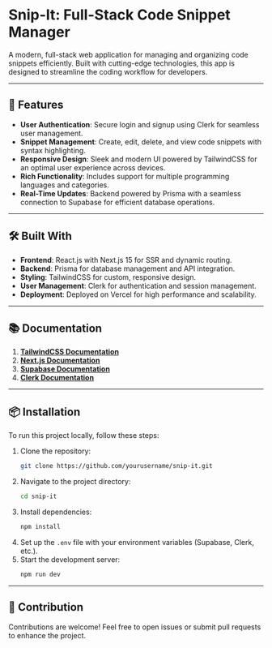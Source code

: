 # **Snip-It: Full-Stack Code Snippet Manager**

A modern, full-stack web application for managing and organizing code snippets efficiently. Built with cutting-edge technologies, this app is designed to streamline the coding workflow for developers.

---

## **🚀 Features**
- **User Authentication**: Secure login and signup using Clerk for seamless user management.
- **Snippet Management**: Create, edit, delete, and view code snippets with syntax highlighting.
- **Responsive Design**: Sleek and modern UI powered by TailwindCSS for an optimal user experience across devices.
- **Rich Functionality**: Includes support for multiple programming languages and categories.
- **Real-Time Updates**: Backend powered by Prisma with a seamless connection to Supabase for efficient database operations.

---

## **🛠️ Built With**
- **Frontend**: React.js with Next.js 15 for SSR and dynamic routing.
- **Backend**: Prisma for database management and API integration.
- **Styling**: TailwindCSS for custom, responsive design.
- **User Management**: Clerk for authentication and session management.
- **Deployment**: Deployed on Vercel for high performance and scalability.

---

## **📚 Documentation**
1. **[TailwindCSS Documentation](https://tailwindcss.com/docs)**
2. **[Next.js Documentation](https://nextjs.org/docs)**
3. **[Supabase Documentation](https://supabase.com/docs)**
4. **[Clerk Documentation](https://clerk.dev/docs)**


---

## **📦 Installation**
To run this project locally, follow these steps:

1. Clone the repository:
   ```bash
   git clone https://github.com/yourusername/snip-it.git
   ```
2. Navigate to the project directory:
   ```bash
   cd snip-it
   ```
3. Install dependencies:
   ```bash
   npm install
   ```
4. Set up the `.env` file with your environment variables (Supabase, Clerk, etc.).
5. Start the development server:
   ```bash
   npm run dev
   ```

---

## **🤝 Contribution**
Contributions are welcome! Feel free to open issues or submit pull requests to enhance the project.

